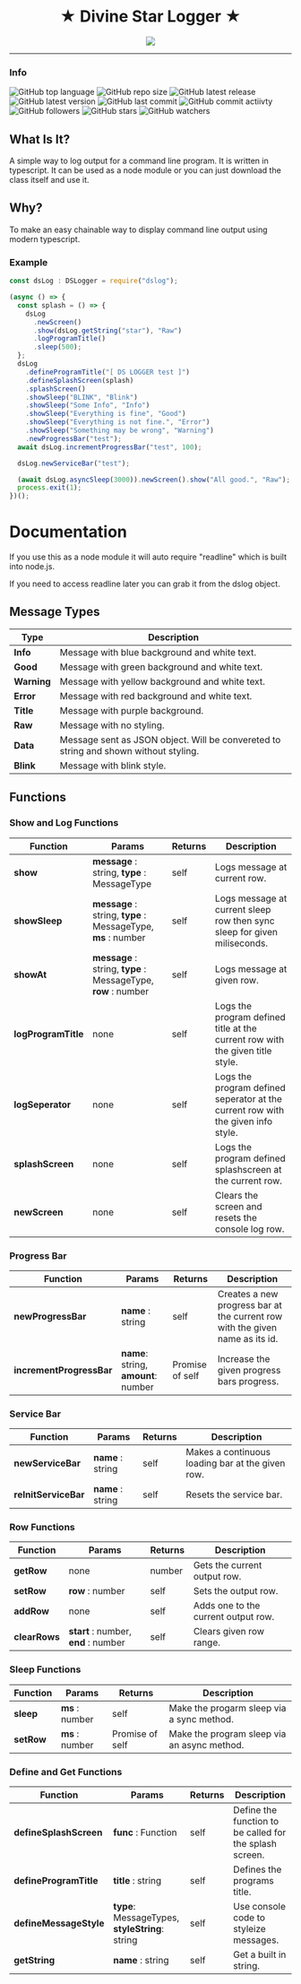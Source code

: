 <h1 align="center">
 &#9733; Divine Star Logger &#9733;
</h1>



<p align="center">
<img src="https://divinestarapparel.com/wp-content/uploads/2021/02/logo-small.png"/>
</p>

---

### Info
![GitHub top language](https://img.shields.io/github/languages/top/lucasdamianjohnson/DivineStarLoggger?color=purple&style=plastic)
![GitHub repo size](https://img.shields.io/github/repo-size/lucasdamianjohnson/DivineStarLoggger?color=purple&style=plastic)
![GitHub latest release](https://img.shields.io/github/v/release/lucasdamianjohnson/DivineStarLoggger?color=purple&style=plastic)
![GitHub latest version](https://img.shields.io/npm/v/dsst?color=purple&style=plastic)
![GitHub last commit](https://img.shields.io/github/last-commit/lucasdamianjohnson/DivineStarLoggger?color=purple&style=plastic)
![GitHub commit actiivty](https://img.shields.io/github/commit-activity/y/lucasdamianjohnson/DivineStarLoggger?color=purple&style=plastic)
![GitHub followers](https://img.shields.io/github/followers/lucasdamianjohnson?color=purple&style=plastic)
![GitHub stars](https://img.shields.io/github/stars/lucasdamianjohnson/DivineStarLoggger?color=purple&style=plastic)
![GitHub watchers](https://img.shields.io/github/watchers/lucasdamianjohnson/DivineStarLoggger?color=purple&style=plastic)

## What Is It?

A simple way to log output for a command line program. It is written in typescript.
It can be used as a node module or you can just download the class itself and use it. 

## Why?

To make an easy chainable way to display command line output using modern typescript.

### Example 

```typescript
const dsLog : DSLogger = require("dslog");

(async () => {
  const splash = () => {
    dsLog
      .newScreen()
      .show(dsLog.getString("star"), "Raw")
      .logProgramTitle()
      .sleep(500);
  };
  dsLog
    .defineProgramTitle("[ DS LOGGER test ]")
    .defineSplashScreen(splash)
    .splashScreen()
    .showSleep("BLINK", "Blink")
    .showSleep("Some Info", "Info")
    .showSleep("Everything is fine", "Good")
    .showSleep("Everything is not fine.", "Error")
    .showSleep("Something may be wrong", "Warning")
    .newProgressBar("test");
  await dsLog.incrementProgressBar("test", 100);

  dsLog.newServiceBar("test");

  (await dsLog.asyncSleep(3000)).newScreen().show("All good.", "Raw");
  process.exit(1);
})();

```
# Documentation

If you use this as a node module it will auto require "readline" which is built into node.js. 

If you need to access readline later you can grab it from the dslog object. 

## Message Types
| Type | Description |
| --------------- | --------------- | 
| __Info__ | Message with blue background and white text. |
| __Good__ | Message with green background and white text. |
| __Warning__ | Message with yellow background and white text. |
| __Error__ | Message with red background and white text. |
| __Title__ | Message with purple background. |
| __Raw__ | Message with no styling. |
| __Data__ | Message sent as JSON object. Will be convereted to string and shown without styling. |
| __Blink__ | Message with blink style. |

## Functions

### Show and Log Functions
| Function | Params | Returns | Description | 
| --------------- | --------------- | --------------- | --------------- |
| __show__ | __message__ : string, __type__ : MessageType | self | Logs message at current row. |
| __showSleep__ | __message__ : string, __type__ : MessageType, __ms__ : number | self | Logs message at current sleep row then sync sleep for given miliseconds. |
| __showAt__ | __message__ : string, __type__ : MessageType, __row__ : number | self | Logs message at given row. |
| __logProgramTitle__ | none | self | Logs the program defined title at the current row with the given title style. |
| __logSeperator__ | none | self | Logs the program defined seperator at the current row with the given info style. |
| __splashScreen__ | none | self | Logs the program defined splashscreen at the current row. |
| __newScreen__ | none | self | Clears the screen and resets the console log row. |
### Progress Bar
| Function | Params | Returns | Description | 
| --------------- | --------------- |  --------------- |  --------------- |
| __newProgressBar__ | __name__ : string | self | Creates a new progress bar at the current row with the given name as its id. |
| __incrementProgressBar__ |  __name__: string, __amount__: number | Promise of self | Increase the given progress bars progress.  |
### Service Bar
| Function | Params | Returns | Description | 
| --------------- | --------------- |  --------------- |  --------------- |
| __newServiceBar__ | __name__ : string | self | Makes a continuous loading bar at the given row. |
| __reInitServiceBar__ | __name__ : string | self | Resets the service bar. |
### Row Functions
| Function | Params | Returns | Description | 
| --------------- | --------------- |  --------------- |  --------------- |
| __getRow__ | none | number | Gets the current output row. |
| __setRow__ |  __row__ : number | self | Sets the output row. |
| __addRow__ | none | self | Adds one to the current output row. |
| __clearRows__ | __start__ : number, __end__ : number  | self | Clears given row range. |
### Sleep Functions
| Function | Params | Returns | Description | 
| --------------- | --------------- |  --------------- |  --------------- |
| __sleep__ | __ms__ : number | self | Make the progarm sleep via a sync method. |
| __setRow__ |  __ms__ : number | Promise of self | Make the program sleep via an async method. |
### Define and Get Functions
| Function | Params | Returns | Description | 
| --------------- | --------------- |  --------------- |  --------------- |
| __defineSplashScreen__ | __func__ : Function | self | Define the function to be called for the splash screen. |
| __defineProgramTitle__ |  __title__ : string | self | Defines the  programs title. |
| __defineMessageStyle__ |  __type__: MessageTypes, __styleString__: string | self | Use console code to styleize messages. |
| __getString__ |  __name__ : string | self | Get a built in string. |








